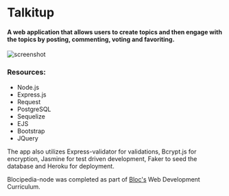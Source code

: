 # Talkitup

#### A web application that allows users to create topics and then engage with the topics by posting, commenting, voting and favoriting.

![screenshot](Talkitup/src/assets/css/Talkitup.png)

### Resources:
* Node.js
* Express.js
* Request
* PostgreSQL
* Sequelize
* EJS
* Bootstrap
* JQuery

The app also utilizes Express-validator for validations, Bcrypt.js for encryption, Jasmine for test driven development, Faker to seed the database and Heroku for deployment.

 Blocipedia-node was completed as part of [Bloc's](https://www.bloc.io/) Web Development Curriculum.
